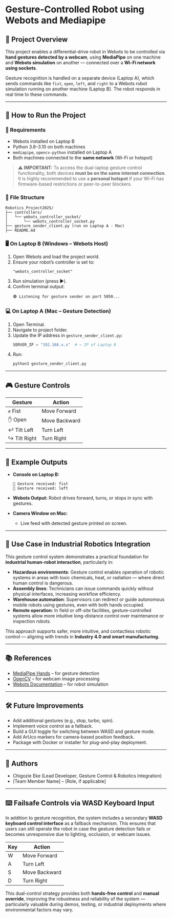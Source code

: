 # Gesture-Controlled Robot using Webots and Mediapipe

## 🧠 Project Overview

This project enables a differential-drive robot in Webots to be controlled via **hand gestures detected by a webcam**, using **MediaPipe** on one machine and **Webots simulation** on another — connected over a **Wi-Fi network using sockets**.

Gesture recognition is handled on a separate device (Laptop A), which sends commands like `fist`, `open`, `left`, and `right` to a Webots robot simulation running on another machine (Laptop B). The robot responds in real time to these commands.

---

## 🚀 How to Run the Project

### 🔧 Requirements

- Webots installed on Laptop B
- Python 3.8–3.10 on both machines
- `mediapipe`, `opencv-python` installed on Laptop A
- Both machines connected to the **same network** (Wi-Fi or hotspot)

> ⚠️ **IMPORTANT:** To access the dual-laptop gesture control functionality, both devices **must be on the same internet connection**.  
> It is highly recommended to use a **personal hotspot** if your Wi-Fi has firmware-based restrictions or peer-to-peer blockers.

### 📁 File Structure

```
Robotics_Project2025/
├── controllers/
│   └── webots_controller_socket/
│       └── webots_controller_socket.py
├── gesture_sender_client.py (run on Laptop A - Mac)
├── README.md
```

### 🖥 On Laptop B (Windows – Webots Host)

1. Open Webots and load the project world.
2. Ensure your robot’s controller is set to:
   ```
   "webots_controller_socket"
   ```
3. Run simulation (press ▶️).
4. Confirm terminal output:
   ```
   🟢 Listening for gesture sender on port 5050...
   ```

### 💻 On Laptop A (Mac – Gesture Detection)

1. Open Terminal.
2. Navigate to project folder.
3. Update the IP address in `gesture_sender_client.py`:
   ```python
   SERVER_IP = "192.168.x.x"  # ← IP of Laptop B
   ```
4. Run:
   ```bash
   python3 gesture_sender_client.py
   ```

---

## 🎮 Gesture Controls

| Gesture | Action            |
|---------|-------------------|
| ✊ Fist  | Move Forward      |
| ✋ Open  | Move Backward     |
| ↩️ Tilt Left | Turn Left         |
| ↪️ Tilt Right | Turn Right        |

---

## 🧪 Example Outputs

- **Console on Laptop B:**
  ```
  📄 Gesture received: fist
  📄 Gesture received: left
  ```

- **Webots Output:**
  Robot drives forward, turns, or stops in sync with gestures.

- **Camera Window on Mac:**
  - Live feed with detected gesture printed on screen.

---

## 🧠 Use Case in Industrial Robotics Integration

This gesture control system demonstrates a practical foundation for **industrial human-robot interaction**, particularly in:

- **Hazardous environments**: Gesture control enables operation of robotic systems in areas with toxic chemicals, heat, or radiation — where direct human control is dangerous.
- **Assembly lines**: Technicians can issue commands quickly without physical interfaces, increasing workflow efficiency.
- **Warehouse automation**: Supervisors can redirect or guide autonomous mobile robots using gestures, even with both hands occupied.
- **Remote operation**: In field or off-site facilities, gesture-controlled systems allow more intuitive long-distance control over maintenance or inspection robots.

This approach supports safer, more intuitive, and contactless robotic control — aligning with trends in **Industry 4.0 and smart manufacturing.**

---

## 📚 References

- [MediaPipe Hands](https://google.github.io/mediapipe/solutions/hands.html) – for gesture detection
- [OpenCV](https://opencv.org/) – for webcam image processing
- [Webots Documentation](https://cyberbotics.com/doc/guide/index) – for robot simulation

---

## 🛠️ Future Improvements

- Add additional gestures (e.g., stop, turbo, spin).
- Implement voice control as a fallback.
- Build a GUI toggle for switching between WASD and gesture mode.
- Add ArUco markers for camera-based position feedback.
- Package with Docker or installer for plug-and-play deployment.

---

## 👥 Authors

- Chigozie Eke (Lead Developer, Gesture Control & Robotics Integration)
- [Team Member Name] – [Role, if applicable]


---

## ⌨️ Failsafe Controls via WASD Keyboard Input

In addition to gesture recognition, the system includes a secondary **WASD keyboard control interface** as a fallback mechanism. This ensures that users can still operate the robot in case the gesture detection fails or becomes unresponsive due to lighting, occlusion, or webcam issues.

| Key | Action         |
|-----|----------------|
| W   | Move Forward   |
| A   | Turn Left      |
| S   | Move Backward  |
| D   | Turn Right     |

This dual-control strategy provides both **hands-free control** and **manual override**, improving the robustness and reliability of the system — particularly valuable during demos, testing, or industrial deployments where environmental factors may vary.
